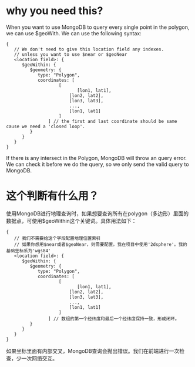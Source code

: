 # why you need this?
When you want to use MongoDB to query every single point in the polygon, we can use $geoWith. 
We can use the following syntax:
```
{
   // We don't need to give this location field any indexes.
   // unless you want to use $near or $geoNear
   <location field>: {
      $geoWithin: {
         $geometry: {
            type: "Polygon",
            coordinates: [
            		[
            			   [lon1, lat1],
                        [lon2, lat2],
                        [lon3, lat3],
                        ...,
                        [lon1, lat1]
                    ]
                ] // the first and last coordinate should be same cause we need a 'closed loop'.
         }
      }
   }
}
```
If there is any intersect in the Polygon, MongoDB will throw an query error. 
We can check it before we do the query, so we only send the valid query to MongoDB.

# 这个判断有什么用？
使用MongoDB进行地理查询时，如果想要查询所有在polygon（多边形）里面的数据点，可使用$geoWithin这个关键词。具体用法如下：
```
{
   // 我们不需要给这个字段配置地理位置索引
   // 如果你想用$near或者$geoNear，则需要配置。我在项目中使用'2dsphere'。我的基础坐标系为'wgs84'
   <location field>: {
      $geoWithin: {
         $geometry: {
            type: "Polygon",
            coordinates: [
            		[
            			   [lon1, lat1],
                        [lon2, lat2],
                        [lon3, lat3],
                        ...,
                        [lon1, lat1]
                    ]
                ] // 数组的第一个经纬度和最后一个经纬度保持一致，形成闭环。
         }
      }
   }
}
```

如果坐标里面有内部交叉，MongoDB查询会抛出错误。我们在前端进行一次检查，少一次网络交互。
